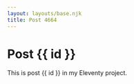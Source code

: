 ```yaml
---
layout: layouts/base.njk
title: Post 4664
---
```


# Post {{ id }}

This is post {{ id }} in my Eleventy project.
